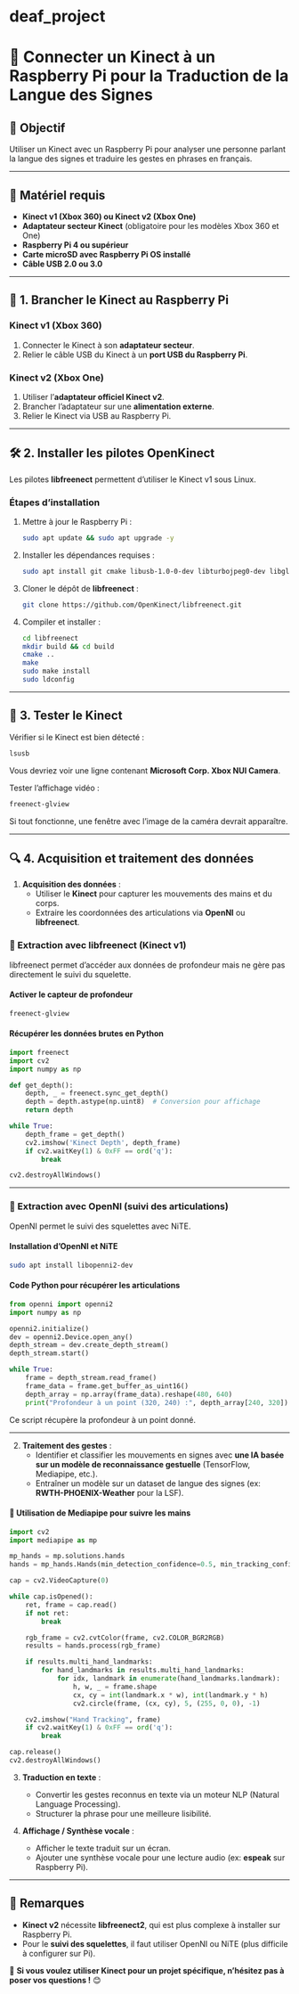 # deaf_project
# 📌 Connecter un Kinect à un Raspberry Pi pour la Traduction de la Langue des Signes

## 🎯 Objectif
Utiliser un Kinect avec un Raspberry Pi pour analyser une personne parlant la langue des signes et traduire les gestes en phrases en français.

---

## 🎯 Matériel requis
- **Kinect v1 (Xbox 360) ou Kinect v2 (Xbox One)**
- **Adaptateur secteur Kinect** (obligatoire pour les modèles Xbox 360 et One)
- **Raspberry Pi 4 ou supérieur**
- **Carte microSD avec Raspberry Pi OS installé**
- **Câble USB 2.0 ou 3.0**

---

## 🔌 1. Brancher le Kinect au Raspberry Pi
### Kinect v1 (Xbox 360)
1. Connecter le Kinect à son **adaptateur secteur**.
2. Relier le câble USB du Kinect à un **port USB du Raspberry Pi**.

### Kinect v2 (Xbox One)
1. Utiliser l’**adaptateur officiel Kinect v2**.
2. Brancher l’adaptateur sur une **alimentation externe**.
3. Relier le Kinect via USB au Raspberry Pi.

---

## 🛠️ 2. Installer les pilotes OpenKinect
Les pilotes **libfreenect** permettent d’utiliser le Kinect v1 sous Linux.

### Étapes d’installation
1. Mettre à jour le Raspberry Pi :
   ```bash
   sudo apt update && sudo apt upgrade -y
   ```
2. Installer les dépendances requises :
   ```bash
   sudo apt install git cmake libusb-1.0-0-dev libturbojpeg0-dev libglfw3-dev
   ```
3. Cloner le dépôt de **libfreenect** :
   ```bash
   git clone https://github.com/OpenKinect/libfreenect.git
   ```
4. Compiler et installer :
   ```bash
   cd libfreenect
   mkdir build && cd build
   cmake ..
   make
   sudo make install
   sudo ldconfig
   ```

---

## 🏃 3. Tester le Kinect
Vérifier si le Kinect est bien détecté :
```bash
lsusb
```
Vous devriez voir une ligne contenant **Microsoft Corp. Xbox NUI Camera**.

Tester l’affichage vidéo :
```bash
freenect-glview
```
Si tout fonctionne, une fenêtre avec l’image de la caméra devrait apparaître.

---

## 🔍 4. Acquisition et traitement des données
1. **Acquisition des données** :
   - Utiliser le **Kinect** pour capturer les mouvements des mains et du corps.
   - Extraire les coordonnées des articulations via **OpenNI** ou **libfreenect**.

### 📌 Extraction avec libfreenect (Kinect v1)
libfreenect permet d’accéder aux données de profondeur mais ne gère pas directement le suivi du squelette.

#### **Activer le capteur de profondeur**
```bash
freenect-glview
```

#### **Récupérer les données brutes en Python**
```python
import freenect
import cv2
import numpy as np

def get_depth():
    depth, _ = freenect.sync_get_depth()
    depth = depth.astype(np.uint8)  # Conversion pour affichage
    return depth

while True:
    depth_frame = get_depth()
    cv2.imshow('Kinect Depth', depth_frame)
    if cv2.waitKey(1) & 0xFF == ord('q'):
        break

cv2.destroyAllWindows()
```
---

### 📌 Extraction avec OpenNI (suivi des articulations)
OpenNI permet le suivi des squelettes avec NiTE.

#### **Installation d’OpenNI et NiTE**
```bash
sudo apt install libopenni2-dev
```

#### **Code Python pour récupérer les articulations**
```python
from openni import openni2
import numpy as np

openni2.initialize()
dev = openni2.Device.open_any()
depth_stream = dev.create_depth_stream()
depth_stream.start()

while True:
    frame = depth_stream.read_frame()
    frame_data = frame.get_buffer_as_uint16()
    depth_array = np.array(frame_data).reshape(480, 640)
    print("Profondeur à un point (320, 240) :", depth_array[240, 320])
```
Ce script récupère la profondeur à un point donné.

---

2. **Traitement des gestes** :
   - Identifier et classifier les mouvements en signes avec **une IA basée sur un modèle de reconnaissance gestuelle** (TensorFlow, Mediapipe, etc.).
   - Entraîner un modèle sur un dataset de langue des signes (ex: **RWTH-PHOENIX-Weather** pour la LSF).

#### 📌 Utilisation de Mediapipe pour suivre les mains
```python
import cv2
import mediapipe as mp

mp_hands = mp.solutions.hands
hands = mp_hands.Hands(min_detection_confidence=0.5, min_tracking_confidence=0.5)

cap = cv2.VideoCapture(0)

while cap.isOpened():
    ret, frame = cap.read()
    if not ret:
        break

    rgb_frame = cv2.cvtColor(frame, cv2.COLOR_BGR2RGB)
    results = hands.process(rgb_frame)

    if results.multi_hand_landmarks:
        for hand_landmarks in results.multi_hand_landmarks:
            for idx, landmark in enumerate(hand_landmarks.landmark):
                h, w, _ = frame.shape
                cx, cy = int(landmark.x * w), int(landmark.y * h)
                cv2.circle(frame, (cx, cy), 5, (255, 0, 0), -1)

    cv2.imshow("Hand Tracking", frame)
    if cv2.waitKey(1) & 0xFF == ord('q'):
        break

cap.release()
cv2.destroyAllWindows()
```

3. **Traduction en texte** :
   - Convertir les gestes reconnus en texte via un moteur NLP (Natural Language Processing).
   - Structurer la phrase pour une meilleure lisibilité.

4. **Affichage / Synthèse vocale** :
   - Afficher le texte traduit sur un écran.
   - Ajouter une synthèse vocale pour une lecture audio (ex: **espeak** sur Raspberry Pi).

---

## 📌 Remarques
- **Kinect v2** nécessite **libfreenect2**, qui est plus complexe à installer sur Raspberry Pi.
- Pour le **suivi des squelettes**, il faut utiliser OpenNI ou NiTE (plus difficile à configurer sur Pi).

📢 **Si vous voulez utiliser Kinect pour un projet spécifique, n’hésitez pas à poser vos questions !** 😊


